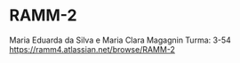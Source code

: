 # RAMM-2
Maria Eduarda da Silva e Maria Clara Magagnin
Turma: 3-54
https://ramm4.atlassian.net/browse/RAMM-2  

